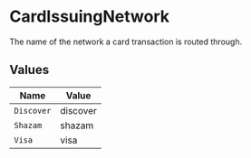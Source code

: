 # CardIssuingNetwork

The name of the network a card transaction is routed through.


## Values

| Name       | Value      |
| ---------- | ---------- |
| `Discover` | discover   |
| `Shazam`   | shazam     |
| `Visa`     | visa       |